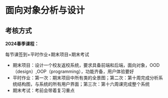 # 面向对象分析与设计

## 考核方式
**2024春季课程：**

每节课签到+平时作业+期末项目+期末考试

- 期末项目：设计一个校友返校系统，要求具备前端和后端，面向对象，OOD（design）,OOP（programming），功能齐备，用户体验要好
- 平时作业：第一次：期末项目中所有类的全景图；第二次：第十周完成分析系统结构图，与系统的所有用户界面；第三次：第十六周课完成整个系统
- 期末考试：考前会带着复习重点

